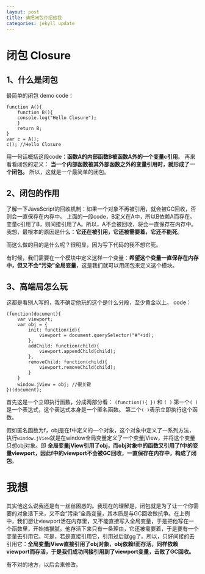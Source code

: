 ```yaml
---
layout: post
title: 请把闭包介绍给我
categories: jekyll update
---
```


# 闭包 Closure

## 1、什么是闭包
最简单的闭包 demo code：

    function A(){
        function B(){
        console.log("Hello Closure");
        }
        return B;
    }
    var c = A();
    c(); //Hello Closure


用一句话概括这段code：**函数A的内部函数B被函数A外的一个变量c引用**。
再来看看闭包的定义：
**当一个内部函数被其外部函数之外的变量引用时，就形成了一个闭包。**
所以，这就是一个最简单的闭包。

## 2、闭包的作用
了解一下JavaScript的回收机制：如果一个对象不再被引用，就会被GC回收，否则会一直保存在内存中。
上面的一段code，B定义在A中，所以B依赖A而存在。变量c引用了B，则间接引用了A。所以，A不会被回收，将会一直保存在内存中。我想，最根本的原因是什么：**它还在被引用，它还被需要着，它还不能死**。

而这么做的目的是什么呢？很明显，因为写下代码的我不想它死。

有时候，我们需要在一个模块中定义这样一个变量：**希望这个变量一直保存在内存中，但又不会“污染”全局变量**，这是我们就可以用闭包来定义这个模块。

## 3、高端局怎么玩

这都是看别人写的，我不确定他玩的这个是什么分段，至少黄金以上。
code：

    (function(document){
        var viewport;
        var obj = {
            init: function(id){
                viewport = document.querySelector("#"+id);
            },
            addChild: function(child){
                viewport.appendChild(child);
            },
            removeChild: function(child){
                viewport.removeChild(child);
            }
        }
        window.jView = obj; //很关键
    })(document);

首先这是一个立即执行函数，分成两部分看：
`(function(){ })` 和 `( )`
第一个`( )`是一个表达式，这个表达式本身是一个匿名函数。
第二个`( )`表示立即执行这个函数。

假如匿名函数为f，obj是在f中定义的一个对象，这个对象中定义了一系列方法，执行`window.jView`就是在window全局变量定义了一个变量jView，并将这个变量只想obj对象。即
**全局变量jView引用了obj，而obj对象中的函数又引用了f中的变量viewport，因此f中的viewport不会被GC回收，一直保存在内存中，构成了闭包**。
# 我想 
其实他这么说我还是有一丝丝困惑的。我现在的理解是，闭包就是为了让一个你需要的对象活下来，又不会“污染”全局变量，其本质是与GC回收做抗争。在上例中，我们想让viewport活在内存里，又不能直接写入全局变量，于是把他写在一个函数里，开始搞猫腻。他存活下来只有一条理由，它还被需要着，于是要有一个变量去引用它。可是，若是直接引用它，引用过后就gg了。所以，只好间接的去引用它：**全局变量jView直接引用了obj对象，obj依赖f而存活，同样依赖viewport而存活，于是我们成功间接引用到了viewport变量，击败了GC回收。**

有不对的地方，以后会来修改。